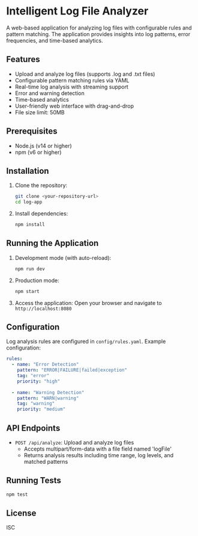 # Intelligent Log File Analyzer

A web-based application for analyzing log files with configurable rules and pattern matching. The application provides insights into log patterns, error frequencies, and time-based analytics.

## Features

- Upload and analyze log files (supports .log and .txt files)
- Configurable pattern matching rules via YAML
- Real-time log analysis with streaming support
- Error and warning detection
- Time-based analytics
- User-friendly web interface with drag-and-drop
- File size limit: 50MB

## Prerequisites

- Node.js (v14 or higher)
- npm (v6 or higher)

## Installation

1. Clone the repository:
   ```bash
   git clone <your-repository-url>
   cd log-app
   ```

2. Install dependencies:
   ```bash
   npm install
   ```

## Running the Application

1. Development mode (with auto-reload):
   ```bash
   npm run dev
   ```

2. Production mode:
   ```bash
   npm start
   ```

3. Access the application:
   Open your browser and navigate to `http://localhost:8080`

## Configuration

Log analysis rules are configured in `config/rules.yaml`. Example configuration:

```yaml
rules:
  - name: "Error Detection"
    pattern: "ERROR|FAILURE|failed|exception"
    tag: "error"
    priority: "high"
  
  - name: "Warning Detection"
    pattern: "WARN|warning"
    tag: "warning"
    priority: "medium"
```

## API Endpoints

- `POST /api/analyze`: Upload and analyze log files
  - Accepts multipart/form-data with a file field named 'logFile'
  - Returns analysis results including time range, log levels, and matched patterns


## Running Tests

```bash
npm test
```

## License

ISC
